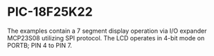 # PIC-18F25K22
The examples contain a 7 segment display operation via I/O expander MCP23S08 utilizing SPI protocol.
The LCD operates in 4-bit mode on PORTB; PIN 4 to PIN 7.
